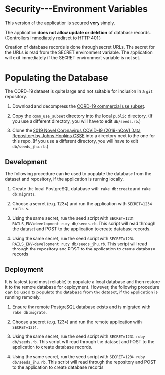 # Security---Environment Variables

This version of the application is secured **very** simply. 

The application **does not allow update or deletion** of database records. (Controllers immediately redirect to HTTP 401.)

Creation of database records is done through secret URLs. The secret for the URLs is read from the SECRET environment
variable. The application will exit immediately if the SECRET environment variable is not set.

# Populating the Database

The CORD-19 dataset is quite large and not suitable for inclusion in a `git` repository. 

1. Download and decompress the [CORD-19 commercial use subset](https://pages.semanticscholar.org/coronavirus-research).

2. Copy the `comm_use_subset` directory into the local `public` directory. (If you use a different directory, you will
have to edit `db/seeds.rb`.)

3. Clone the [2019 Novel Coronavirus COVID-19 (2019-nCoV) Data Repository by Johns Hopkins CSSE](https://github.com/CSSEGISandData/COVID-19)
into a directory next to the one for this repo. (If you use a different directory, you will have to edit `db/seeds_jhu.rb`.)

## Development

The following procedure can be used to populate the database from the dataset and repository, if the application is
running locally.

1. Create the local PostgreSQL database with `rake db:create` and `rake db:migrate`.

2. Choose a secret (e.g. 1234) and run the application with `SECRET=1234 rails s`.

3. Using the same secret, run the seed script with `SECRET=1234 RAILS_ENV=development ruby db/seeds.rb`. This script will
read through the dataset and POST to the application to create database records.

4. Using the same secret, run the seed script with `SECRET=1234 RAILS_ENV=development ruby db/seeds_jhu.rb`. This script
will read through the repository and POST to the application to create database records

## Deployment

It is fastest (and most reliable) to populate a local database and then restore it to the remote database for deployment.
However, the following procedure can be used to populate the database from the dataset, if the application is running
remotely.

1. Ensure the remote PostgreSQL database exists and is migrated with `rake db:migrate`.

2. Choose a secret (e.g. 1234) and run the remote application with `SECRET=1234`.

3. Using the same secret, run the seed script with `SECRET=1234 ruby db/seeds.rb`. This script will read through the
dataset and POST to the application to create database records.

4. Using the same secret, run the seed script with `SECRET=1234 ruby db/seeds_jhu.rb`. This script will read through the
repository and POST to the application to create database records
